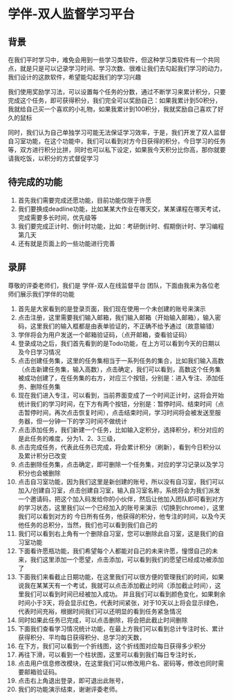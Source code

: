 # 学伴-双人监督学习平台

## 背景

​		在我们平时学习中，难免会用到一些学习类软件，但这种学习类软件有一个共同点，就是只是可以记录学习时间、学习次数、很难让我们去勾起我们学习的动力，我们设计的这款软件，希望能勾起我们的学习兴趣

​		我们使用奖励学习法，可以设置每个任务的分数，通过不断学习来累计积分，只要完成这个任务，即可获得积分，我们完全可以奖励自己：如果我累计到50积分，我就给自己买一个喜欢的小礼物，如果我累计到100积分，我就奖励自己喜欢了好久的鼠标

​		同时，我们认为自己单独学习可能无法保证学习效率，于是，我们开发了双人监督自习室功能，在这个功能中，我们可以看到对方今日获得的积分，今日学习的任务等，双方进行积分比拼，同时也可以私下设定，如果我今天积分比你高，那你就要请我吃饭，以积分的方式督促学习

## 待完成的功能

1. 首先我们需要完成还愿功能，目前功能仅限于许愿
2. 我们要换成deadline功能，比如某某大作业在哪天交，某某课程在哪天考试，完成需要多长时间，优先级等
3. 我们要完成正计时、倒计时功能，比如：考研倒计时、假期倒计时、学习编程第几天
4. 还有就是页面上的一些功能进行完善



## 录屏

尊敬的评委老师们，我们是 学伴-双人在线监督平台 团队，下面由我来为各位老师们展示我们学伴的功能

1. 首先是大家看到的是登录页面，我们现在使用一个未创建的账号来演示
2. 点击注册，这里需要我们输入邮箱，我们输入邮箱（开始输入邮箱），输入密码，这里我们的输入框都是由表单验证的，不正确不给予通过（故意输错）
3. 学伴将会为用户发送一个邮箱验证码，（点开邮箱，查看验证码）
4. 登录成功之后，我们首先看到的是Todo功能，在上方可以看到今天的日期以及今日学习情况
5. 点击创建任务集，这里的任务集相当于一系列任务的集合，比如我们输入高数（点击新建任务集，输入高数），点击确定，我们可以看到，高数这个任务集被成功创建了，在任务集的右方，对应三个按钮，分别是：进入专注、添加任务、删除任务集
6. 现在我们进入专注，可以看到，当前界面变成了一个时间正计时，这将会开始统计我们的学习时间，在下方有两个按钮，分别是：暂停时间、结束时间（点击暂停时间，再次点击恢复时间），点击结束时间，学习时间将会被发送至服务器，但一分钟一下的学习时间不做统计
7. 点击添加任务，我们新建一个任务，比如输入定积分，选择积分，积分对应的是此任务的难度，分为1、2、3三级，
8. 点击完成任务，代表此任务已完成，将会累计积分（刷新），看到今日积分以及累计积分已改变
9. 点击删除任务集，点击确定，即可删除一个任务集，对应的学习记录以及学习积分也会被删除
10. 点击自习室功能，因为我们这里是新创建的账号，所以没有自习室，我们可以加入/创建自习室，点击创建自习室，输入自习室名称，系统将会为我们派发一个邀请码，把这个加入码发给你的小伙伴，然后让他加入团队即可看到对方的学习状态，这里我们以一个已经加入的账号来演示（切换到chrome），这里我们可以看到对方的
    今日所有任务，他获得的积分，他专注的时间，以及今天他任务的总积分，当然，我们也可以看到我们自己的
11. 我们可以看到右上角有一个删除自习室，您可以删除此自习室，这是我们的自习室功能
12. 下面看许愿瓶功能，我们希望每个人都能对自己的未来许愿，憧憬自己的未来，我们这里添加一个愿望，点击添加，可以看到我们的愿望已经成功被添加了
13. 下面我们来看截止日期功能，在这里我们可以很方便的管理我们的时间，如果说我在某某天有一个考试，我就可以点击添加截止时间（添加截止时间），这里我们可以看到时间已经被加入成功。 并且我们可以看到颜色变化，如果剩余时间小于3天，将会显示红色，代表时间紧张，对于10天以上将会显示绿色，代表时间充裕，根据时间我们可以还明显的看到任务紧急情况
14. 同时如果此任务已完成，可以点击删除，将会把此截止时间删除
15. 下面我们查看学习情况统计功能，在最上方我们可以看到总计专注时长、累计获得积分、平均每日获得积分、总学习的天数，
16. 在下方，我们可以看到一个折线图，这个折线图对应每日获得多少积分
17. 再往下滑，可以看到一个柱状图，这里可以看到我们每日专注时长，
18. 点击用户信息修改模块，在这里我们可以修改用户名、密码等，修改也同时需要邮箱验证码。
19. 点击右上角退出登录，即可退出此账号，
20. 我们的功能演示结束，谢谢评委老师。
